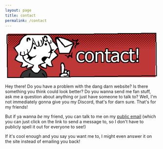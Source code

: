 ```yaml
---
layout: page
title: contact
permalink: /contact
---
```

![Contact](/img/headers/contact.png)

Hey there! Do you have a problem with the dang darn website? Is there something you think could look better? Do you wanna send me fan stuff, ask me a question about anything or just have someone to talk to? Well, I'm not immediately gonna give you my Discord, that's for darn sure. That's for my friends!

But if ya wanna *be* my friend, you can talk to me on my <a href="mailto: daytonabandcamp@gmail.com">public email</a> (which you can just click on the link to send a message to, so I don't have to publicly spell it out for everyone to see!)

If it's cool enough and you say you want me to, I might even answer it on the site instead of emailing you back!